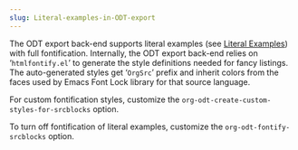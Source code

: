 ```yaml
---
slug: Literal-examples-in-ODT-export
---
```


The ODT export back-end supports literal examples (see [Literal Examples](Literal-Examples)) with full fontification. Internally, the ODT export back-end relies on ‘`htmlfontify.el`’ to generate the style definitions needed for fancy listings. The auto-generated styles get ‘`OrgSrc`’ prefix and inherit colors from the faces used by Emacs Font Lock library for that source language.

For custom fontification styles, customize the `org-odt-create-custom-styles-for-srcblocks` option.

To turn off fontification of literal examples, customize the `org-odt-fontify-srcblocks` option.
